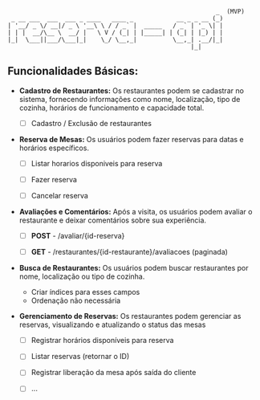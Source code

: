 ```text
                                                          _  (MVP)
 _ __ ___  ___  ___ _ ____   ____ _            __ _ _ __ (_)
| '__/ _ \/ __|/ _ \ '__\ \ / / _` |  _____   / _` | '_ \| |
| | |  __/\__ \  __/ |   \ V / (_| | |_____| | (_| | |_) | |
|_|  \___||___/\___|_|    \_/ \__,_|          \__,_| .__/|_|
                                                   |_|      
```

## Funcionalidades Básicas:
* **Cadastro de Restaurantes:** Os restaurantes podem se cadastrar no
sistema, fornecendo informações como nome, localização, tipo de
cozinha, horários de funcionamento e capacidade total.
  - [ ] Cadastro / Exclusão de restaurantes


* **Reserva de Mesas:** Os usuários podem fazer reservas para datas e horários específicos.
  - [ ] Listar horarios disponiveis para reserva
  - [ ] Fazer reserva
  - [ ] Cancelar reserva


* **Avaliações e Comentários:** Após a visita, os usuários podem avaliar o restaurante e deixar comentários sobre sua experiência.
  - [ ] **POST** - /avaliar/{id-reserva} 
  - [ ] **GET** - /restaurantes/{id-restaurante}/avaliacoes (paginada)


* **Busca de Restaurantes:** Os usuários podem buscar restaurantes por nome, localização ou tipo de cozinha.
  - Criar índices para esses campos 
  - Ordenação não necessária


* **Gerenciamento de Reservas:** Os restaurantes podem gerenciar as reservas, visualizando e atualizando o status das mesas
    - [ ] Registrar horários disponíveis para reserva
    - [ ] Listar reservas (retornar o ID)
    - [ ] Registrar liberação da mesa após saída do cliente
    - [ ] ...

